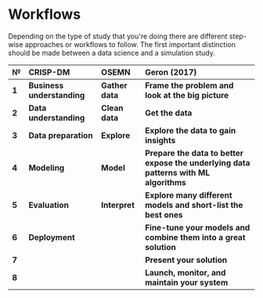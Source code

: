 # Workflows

Depending on the type of study that you're doing there are different step-wise approaches or workflows to follow. The first important distinction should be made between a data science and a simulation study.

| **№** | **CRISP-DM** | **OSEMN** |  **Geron \(2017\)** |
| :--- | :--- | :--- | :--- |
| **1** | **Business understanding** | **Gather data** | **Frame the problem and look at the big picture** |
| **2** | **Data understanding** | **Clean data** | **Get the data** |
| **3** | **Data preparation** | **Explore** | **Explore the data to gain insights** |
| **4** | **Modeling** | **Model** | **Prepare the data to better expose the underlying data patterns with ML algorithms** |
| **5** | **Evaluation** | **Interpret** | **Explore many different models and short-list the best ones** |
| **6** | **Deployment** |  | **Fine-tune your models and combine them into a great solution** |
| **7** |  |  | **Present your solution** |
| **8** |  |  | **Launch, monitor, and maintain your system** |



